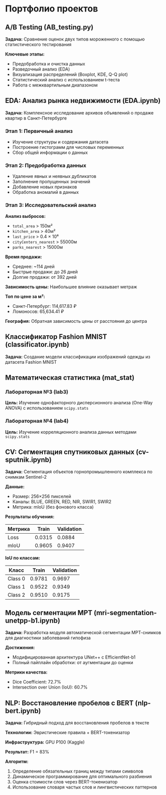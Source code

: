 # Портфолио проектов

## A/B Testing (AB_testing.py)

**Задача:** Сравнение оценок двух типов мороженного с помощью статистического тестирования

**Ключевые этапы:**
- Предобработка и очистка данных
- Разведочный анализ (EDA)
- Визуализация распределений (Boxplot, KDE, Q-Q plot)
- Статистический анализ с использованием t-теста
- Работа с межквартильным диапазоном

## EDA: Анализ рынка недвижимости (EDA.ipynb)

**Задача:** Комплексное исследование архивов объявлений о продаже квартир в Санкт-Петербурге

### Этап 1: Первичный анализ
- Изучение структуры и содержания датасета
- Построение гистограмм для числовых переменных
- Сбор общей информации о данных

### Этап 2: Предобработка данных
- Удаление явных и неявных дубликатов
- Заполнение пропущенных значений
- Добавление новых признаков
- Обработка аномалий в данных

### Этап 3: Исследовательский анализ

**Анализ выбросов:**
- `total_area` > 150м²
- `kitchen_area` > 40м²  
- `last_price` > 0.4 × 10⁸
- `cityCenters_nearest` > 55000м
- `parks_nearest` > 15000м

**Время продажи:**
- Среднее: ~114 дней
- Быстрые продажи: до 26 дней
- Долгие продажи: от 392 дней

**Зависимость цены:** Наибольшее влияние оказывает метраж

**Топ по цене за м²:**
- Санкт-Петербург: 114,617.83 ₽
- Ломоносов: 65,634.41 ₽

**География:** Обратная зависимость цены от расстояния до центра

## Классификатор Fashion MNIST (classificator.ipynb)

**Задача:** Создание модели классификации изображений одежды из датасета Fashion MNIST

## Математическая статистика (mat_stat)

### Лабораторная №3 (lab3)
**Цель:** Изучение однофакторного дисперсионного анализа (One-Way ANOVA) с использованием `scipy.stats`

### Лабораторная №4 (lab4)
**Цель:** Изучение корреляционного анализа данных методами `scipy.stats`

## CV: Сегментация спутниковых данных (cv-sputnik.ipynb)

**Задача:** Сегментация объектов горнопромышленного комплекса по снимкам Sentinel-2

**Данные:**
- Размер: 256×256 пикселей
- Каналы: BLUE, GREEN, RED, NIR, SWIR1, SWIR2
- Метрика: mIoU (без фонового класса)

**Результаты обучения:**

| Метрика | Train | Validation |
|---------|-------|------------|
| Loss    | 0.0315 | 0.0884     |
| mIoU    | 0.9605 | 0.9407     |

**IoU по классам:**

| Класс | Train | Validation |
|-------|-------|------------|
| Class 0 | 0.9781 | 0.9697     |
| Class 1 | 0.9522 | 0.9349     |
| Class 2 | 0.9510 | 0.9175     |

## Модель сегментации МРТ (mri-segmentation-unetpp-b1.ipynb)

**Задача:** Разработка модуля автоматической сегментации МРТ-снимков для диагностики заболеваний гипофиза

**Достижения:**
- Модифицированная архитектура UNet++ с EfficientNet-b1
- Полный пайплайн обработки: от аугментации до оценки

**Метрики качества:**
- Dice Coefficient: 72.7%
- Intersection over Union (IoU): 60.7%

## NLP: Восстановление пробелов с BERT (nlp-bert.ipynb)

**Задача:** Гибридный подход для восстановления пробелов в тексте

**Технологии:** Эвристические правила + BERT-токенизатор

**Инфраструктура:** GPU P100 (Kaggle)

**Результат:** F1 = 83%

**Алгоритм:**
1. Определение обязательных границ между типами символов
2. Динамическое программирование для оптимального разбиения
3. Оценка стоимости слов через BERT-токенизатор
4. Использование словаря частых слов и лингвистических паттернов
